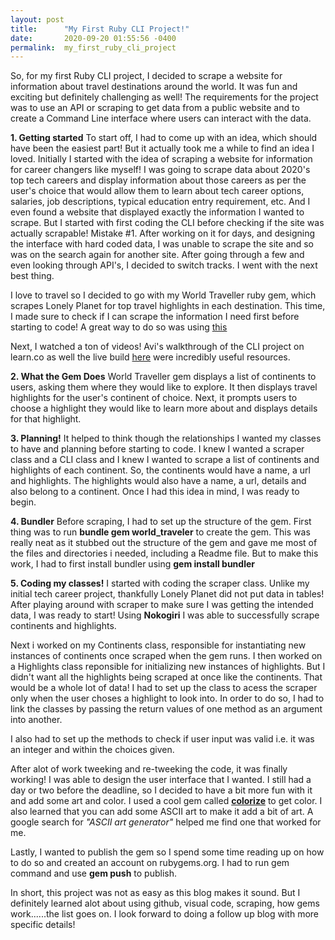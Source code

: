 ```yaml
---
layout: post
title:      "My First Ruby CLI Project!"
date:       2020-09-20 01:55:56 -0400
permalink:  my_first_ruby_cli_project
---
```


So, for my first Ruby CLI project, I decided to scrape a website for information about travel destinations around the world. It was fun and exciting but definitely challenging as well! The requirements for the project was to use an API or scraping to get data from a public website and to create a Command Line interface where users can interact with the data. 

**1. Getting started**
To start off, I had to come up with an idea, which should have been the easiest part! But it actually took me a while to find an idea I loved. Initially I started with the idea of scraping a website for information for career changers like myself! I was going to scrape data about 2020's top tech careers and display information about those careers as per the user's choice that would allow them to learn about tech career options, salaries, job descriptions, typical education entry requirement, etc. And I even found a website that displayed exactly the information I wanted to scrape. But I started with first coding the CLI before checking if the site was actually scrapable! Mistake #1. After working on it for days, and designing the interface with hard coded data, I was unable to scrape the site and so was on the search again for another site. After going through a few and even looking through API's, I decided to switch tracks. I went with the next best thing. 

I love to travel so I decided to go with my World Traveller ruby gem, which scrapes Lonely Planet for top travel highlights in each destination. This time, I made sure to check if I can scrape the information I need first before starting to code! A great way to do so was using [this](https://repl.it/repls/OccasionalCourteousViruses#main.rb)

Next, I watched a ton of videos! Avi's walkthrough of the CLI project on learn.co as well the live build [here](https://www.youtube.com/watch?v=KwBMwZ89Hj8&list=PLc6AmvC5Zybybc-NjUUwQwTtUEXH4iB2s&index=2&t=0s) were incredibly useful resources.

**2. What the Gem Does**
World Traveller gem displays a list of continents to users, asking them where they would like to explore. It then displays travel highlights for the user's continent of choice. Next, it prompts users to choose a highlight they would like to learn more about and displays details for that highlight. 

**3. Planning!**
It helped to think though the relationships I wanted my classes to have and planning before starting to code. I knew I wanted a scraper class and a CLI class and I knew I wanted to scrape a list of continents and highlights of each continent. So, the continents would have a name, a url and highlights. The highlights would also have a name, a url, details and also belong to a continent. Once I had this idea in mind, I was ready to begin. 


**4. Bundler**
Before scraping, I had to set up the structure of the gem. First thing was to run **bundle gem world_traveler** to create the gem. This was really neat as it stubbed out the structure of the gem and gave me most of the files and directories i needed, including a Readme file. But to make this work, I had to first install bundler using **gem install bundler**

**5. Coding my classes!**
I started with coding the scraper class. Unlike my initial tech career project, thankfully Lonely Planet did not put data in tables! After playing around with scraper to make sure I was getting the intended data, I was ready to start! Using **Nokogiri** I was able to successfully scrape continents and highlights.

Next i worked on my Continents class, responsible for instantiating new instances of continents once scraped when the gem runs. I then worked on a Highlights class reponsible for initializing new instances of highlights. But I didn't want all the highlights being scraped at once like the continents. That would be a whole lot of data! I had to set up the class to acess the scraper only when the user choses a highlight to look into. In order to do so, I had to link the classes by passing the return values of one method as an argument into another.

I also had to set up the methods to check if user input was valid i.e. it was an integer and within the choices given. 

After alot of work tweeking and re-tweeking the code, it was finally working! I was able to design the user interface that I wanted. I still had a day or two before the deadline, so I decided to have a bit more fun with it and add some art and color. I used a cool gem called **[colorize](https://rubygems.org/gems/colorize/versions/0.8.1)** to get color. I also learned that you can add some ASCII art to make it add a bit of art. A google search for *"ASCII art generator"* helped me find one that worked for me.

Lastly, I wanted to publish the gem so I spend some time reading up on how to do so and created an account on rubygems.org. I had to run gem command and use **gem push** to publish.

In short, this project was not as easy as this blog makes it sound. But I definitely learned alot about using github, visual code, scraping, how gems work......the list goes on. I look forward to doing a follow up blog with more specific details!

